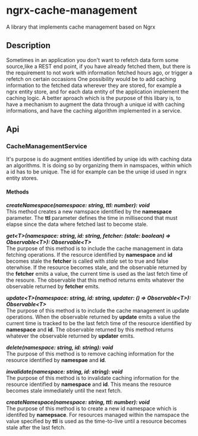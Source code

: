 # ngrx-cache-management
A library that implements cache management based on Ngrx

## Description
Sometimes in an application you don't want to refetch data form some source,like a REST end point, if you have already fetched them, but there is the requirement
to not work with information fetched hours ago, or trigger a refetch on certain occasions 
One possibility would be to add caching information to the fetched data wherever they are stored, for example a ngrx entity store, and for each data entity of the
application implement the caching logic.
A better aproach which is the purpose of this libary is, to have a mechanism to augment the data through a unique id with caching informations, and have the
caching algorithm implemented in a service.

## Api

### CacheManagementService
It's purpose is do augment entities identified by uniqe ids with caching data an algorithms. It is doing so by organizing them in namspaces, within which a id 
has to be unique. The id for example can be the uniqe id used in ngrx entity stores.

#### Methods

***createNamespace(namespace: string, ttl: number): void***  
This method creates a new namspace identified by the **namespace** parameter. The **ttl** parameter defines the time in millisecond that must elapse since the
data where fetched last to become stale.

***get\<T>(namespace: string, id: string, fetcher: (stale: boolean) => Observable\<T>): Observable\<T>***  
The purpose of this method is to include the cache management in data fetching operations.
If the resource identified by **namespace** and **id** becomes stale the **fetcher** is called with *stale* set to true and false oterwhise.
If the resource becomes stale, and the observable returned by the **fetcher** emits a value, the current time is used as the last fetch time of
the resoure. The observable that this method returns emits whatever the observable returned by **fetcher** emits.


***update\<T>(namespace: string, id: string, updater: () => Observable\<T>): Observable\<T>***  
The purpose of this method is to include the cache management in update operations.
When the observable returned by **update** emits a value the current time is tracked to be the last fetch time of the resource identified by **namespace** and **id**. The observable returned by this method returns whatever the observable returned by **updater** emits.

***delete(namespace: string, id: string): void***  
The purpose of this method is to remove caching information for the resource identified by **namespae** and **id**.

***invalidate(namespace: string, id: string): void***  
The purpose of this method is to invalidate caching information for the resource identified by **namespace** and **id**. This means the resource becomes stale immediately until the next fetch.

***createNamespace(namespace: string, ttl: number): void***  
The purpose of this method is to create a new id namespace which is identifed by **namepsace**. For resources managed within the namspace the value specified by **ttl** is used as the time-to-live until a resource becomes stale after the last fetch.
